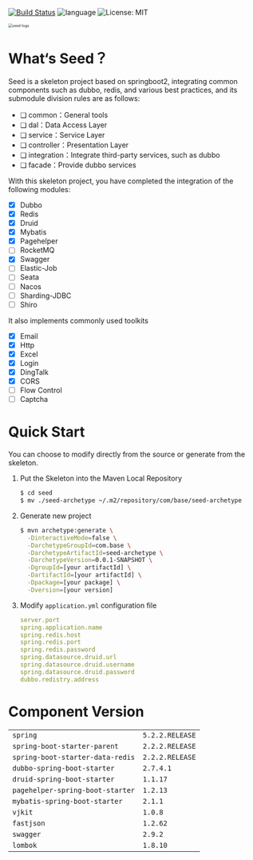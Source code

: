 [![Build Status](https://travis-ci.com/CoderEugene/Seed.svg?branch=master)](https://travis-ci.com/CoderEugene/Seed) ![language](https://img.shields.io/badge/language-java-orange.svg) ![License: MIT](https://img.shields.io/badge/License-MIT-yellow.svg)

<img src="http://qiniu.zzcoder.cn/github-seed-logo_tiny.jpg" alt="seed-logo" style="zoom:50%;" />

# What‘s Seed？

Seed is a skeleton project based on springboot2, integrating common components such as dubbo, redis, and various best practices, and its submodule division rules are as follows: 

- ❑ common：General tools
- ❑ dal：Data Access Layer
- ❑ service：Service Layer
- ❑ controller：Presentation Layer
- ❑ integration：Integrate third-party services, such as dubbo
- ❑ facade：Provide dubbo services

With this skeleton project, you have completed the integration of the following modules:

- [x] Dubbo
- [x] Redis
- [x] Druid
- [x] Mybatis
- [x] Pagehelper
- [ ] RocketMQ
- [x] Swagger
- [ ] Elastic-Job
- [ ] Seata
- [ ] Nacos
- [ ] Sharding-JDBC
- [ ] Shiro

It also implements commonly used toolkits

- [x] Email
- [x] Http
- [x] Excel
- [x] Login 
- [x] DingTalk
- [x] CORS
- [ ] Flow Control
- [ ] Captcha

# Quick Start

You can choose to modify directly from the source or generate from the skeleton.

1. Put the Skeleton into the Maven Local Repository

   ```bash
   $ cd seed
   $ mv ./seed-archetype ~/.m2/repository/com/base/seed-archetype
   ```

2. Generate new project

   ```bash
   $ mvn archetype:generate \
     -DinteractiveMode=false \
     -DarchetypeGroupId=com.base \
     -DarchetypeArtifactId=seed-archetype \
     -DarchetypeVersion=0.0.1-SNAPSHOT \
     -DgroupId=[your artifactId] \
     -DartifactId=[your artifactId] \
     -Dpackage=[your package] \
     -Dversion=[your version]
   ```

3. Modify `application.yml` configuration file

   ```yaml
   server.port
   spring.application.name
   spring.redis.host
   spring.redis.port
   spring.redis.password
   spring.datasource.druid.url
   spring.datasource.druid.username
   spring.datasource.druid.password
   dubbo.redistry.address
   ```

# Component Version

|                                  |                 |
| -------------------------------- | --------------- |
| `spring`                         | `5.2.2.RELEASE` |
| `spring-boot-starter-parent`     | `2.2.2.RELEASE` |
| `spring-boot-starter-data-redis` | `2.2.2.RELEASE` |
| `dubbo-spring-boot-starter`      | `2.7.4.1`       |
| `druid-spring-boot-starter`      | `1.1.17`        |
| `pagehelper-spring-boot-starter` | `1.2.13`        |
| `mybatis-spring-boot-starter`    | `2.1.1`         |
| `vjkit`                          | `1.0.8`         |
| `fastjson`                       | `1.2.62`        |
| `swagger`                        | `2.9.2`         |
| `lombok`                         | `1.8.10`        |
